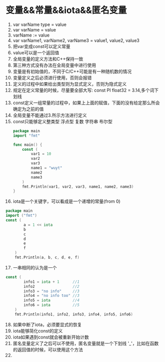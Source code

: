 # 变量&&常量&&iota&&匿名变量
1. var varName type = value
2. var varName = value
3. varName := value
4. var varName1, varName2, varName3 = value1, value2, value3
5. 把var变成const可以定义常量
6. value可以是一个返回值
7. 全局变量的定义方法和C++保持一致
8. 第三种方式没有办法在全局变量中进行使用
9. 变量是有初始值的，不同于C/C++可能是有一种随机数的情况
10. 变量定义之后必须进行使用，否则会报错
11. 定义的过程中如果给出类型则为显式定义，否则为隐式定义
12. 规定在定义常量的时候，尽量要全部大写: const PI float32 = 3.14,多个词下划线
13. const定义一组常量的过程中，如果上上面的赋值，下面的没有给定那么所会确定为之前的值
14. 全局变量不能通过3.所示方法进行定义
15. const只能够定义整类型 浮点型 复数 字符串 布尔型
    ```go
    package main
    import "fmt"
    
    func main() {
        const (
            var1 = 10
            var2
            var3
            name1 = "wuyt"
            name2
            name3
        )
        fmt.Println(var1, var2, var3, name1, name2, name3)
    }
    ```
16. iota是一个关键字，可以看成是一个递增的常量(from 0)
```go
package main
import ("fmt")
const (
		a = 1 << iota
		b
		c
		d
		e
		f
	)
	fmt.Println(a, b, c, d, e, f)
```
17. 一串相同的认为是一个
```go
const (
		info1 = iota + 1      //1
		info2                 //2
		info3 = "no info"     //3
		info4 = "no info too" //3
		info5 = iota          //4
		info6 = iota          //5
	)
	fmt.Println(info1, info2, info3, info4, info5, info6)
```
18. 如果中断了iota，必须要显式的恢复
19. iota能够简化const的定义
20. iota如果遇到const就会被重新开始计数
21. 匿名变量定义了之后可以不使用，匿名变量就是一个下划线 '_'，比如在函数的返回值的时候，可以使用这个方法
22. 